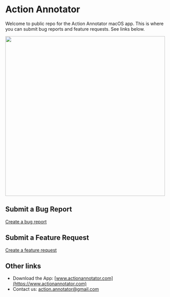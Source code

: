 # Action Annotator

Welcome to public repo for the Action Annotator macOS app. This is where you can submit bug reports and feature requests. See links below.

<!-- ![Demo of Action Annotator](demo.gif) -->
<img src="/demo.gif" height="500px"/>

## Submit a Bug Report

[Create a bug report](https://github.com/jaxony/action-annotator/issues/new?assignees=jaxony&labels=bug&template=bug_report.md&title=Bug%3A+%5Bplease+replace+with+summary%5D)

## Submit a Feature Request

[Create a feature request](https://github.com/jaxony/action-annotator/issues/new?assignees=jaxony&labels=enhancement&template=feature_request.md&title=Feature%3A+%5Bplease+replace+with+summary%5D)

## Other links

- Download the App: [www.actionannotator.com](https://www.actionannotator.com)
- Contact us: action.annotator@gmail.com